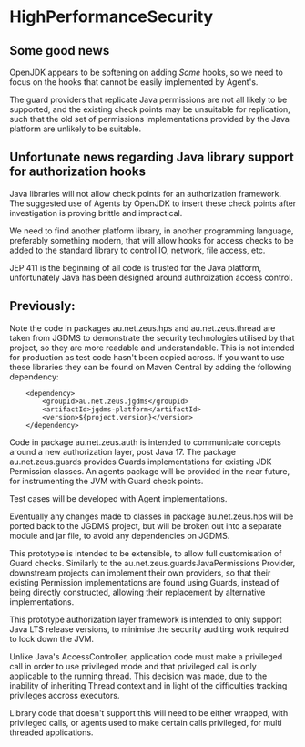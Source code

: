# HighPerformanceSecurity
## Some good news

OpenJDK appears to be softening on adding *Some* hooks, so we need to focus on the hooks that cannot be easily implemented by Agent's.

The guard providers that replicate Java permissions are not all likely to be supported, and the existing check points may be unsuitable for replication, such that the old set of permissions implementations provided by the Java platform are unlikely to be suitable.

## Unfortunate news regarding Java library support for authorization hooks

Java libraries will not allow check points for an authorization framework.   The suggested use of Agents by OpenJDK to insert these check points after investigation is proving brittle and impractical.

We need to find another platform library, in another programming language, preferably something modern, that will allow hooks for access checks to be added to the standard library to control IO, network, file access, etc.

JEP 411 is the beginning of all code is trusted for the Java platform, unfortunately Java has been designed around authroization access control.

## Previously:

Note the code in packages au.net.zeus.hps and au.net.zeus.thread are taken from JGDMS to demonstrate the security technologies utilised by that project, so they are more readable and understandable.  This is not intended for production as test code hasn't been copied across.  If you want to use these libraries they can be found on Maven Central by adding the following dependency:

        <dependency>
            <groupId>au.net.zeus.jgdms</groupId>
            <artifactId>jgdms-platform</artifactId>
            <version>${project.version}</version>
        </dependency>

Code in package au.net.zeus.auth is intended to communicate concepts around a new authorization layer, post Java 17.  The package au.net.zeus.guards provides Guards implementations for existing JDK Permission classes.  An agents package will be provided in the near future, for instrumenting the JVM with Guard check points.

Test cases will be developed with Agent implementations.

Eventually any changes made to classes in package au.net.zeus.hps will be ported back to the JGDMS project, but will be broken out into a separate module and jar file, to avoid any dependencies on JGDMS.

This prototype is intended to be extensible, to allow full customisation of Guard checks.  Similarly to the au.net.zeus.guardsJavaPermissions Provider, downstream projects can implement their own providers, so that their existing Permission implementations are found using Guards, instead of being directly constructed, allowing their replacement by alternative implementations.

This prototype authorization layer framework is intended to only support Java LTS release versions, to minimise the security auditing work required to lock down the JVM.

Unlike Java's AccessController, application code must make a privileged call in order to use privileged mode and that privileged call is only applicable to the running thread.  This decision was made, due to the inability of inheriting Thread context and in light of the difficulties tracking privileges accross executors.

Library code that doesn't support this will need to be either wrapped, with privileged calls, or agents used to make certain calls privileged, for multi threaded applications.
